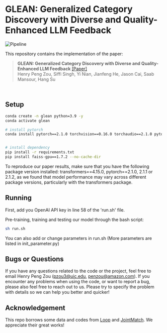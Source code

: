 # GLEAN: Generalized Category Discovery with Diverse and Quality-Enhanced LLM Feedback

![Pipeline](images/pipeline.png)

This repository contains the implementation of the paper:
> **GLEAN: Generalized Category Discovery with Diverse and Quality-Enhanced LLM Feedback** 
> [[Paper]](https://arxiv.org/abs/2502.18414) <br>
> Henry Peng Zou, Siffi Singh, Yi Nian, Jianfeng He, Jason Cai, Saab Mansour, Hang Su
 <br>


<!-- ## Generalized Category Discovery (GCD)
![Task](images/task.png)
Generalized Category Discovery aims to automatically categorize unlabeled data by leveraging the information from a limited number of labeled data from known categories, while the unlabeled data may come from both known and novel categories. -->


<!-- ## GLEAN Pipeline
![Pipeline](images/pipeline.png)

Pipeline of GLEAN. Both labeled and unlabeled data are first forwarded to a text encoder/backbone to extract features for k-means clustering. Then we compute entropy and select instances with high entropy as ambiguous data to obtain LLM feedback for further refinement. Specifically, we query LLM to (1) select similar instances, (2) generate category descriptions and (3) assign pseudo categories to ambiguous data. Lastly, the three diverse feedback types are leveraged for model training via neighborhood contrastive learning and pseudo category alignment. During inference, we only utilize the text encoder and obtain final results via K-Means clustering on the extracted features. -->


<!-- ## LLM Feedback
Illustration of three different types of LLM feedback utilized in GLEAN.
![llm_feedback](images/llm_feedback.png) -->


## Setup
```bash
conda create -n glean python=3.9 -y
conda activate glean

# install pytorch
conda install pytorch==2.1.0 torchvision==0.16.0 torchaudio==2.1.0 pytorch-cuda=12.1 -c pytorch -c nvidia


# install dependency
pip install -r requirements.txt
pip install faiss-gpu==1.7.2 --no-cache-dir
```
To reproduce our paper results, make sure that you have the following package version installed:
transformers==4.15.0, pytorch==2.1.0, 2.1.1 or 2.1.2, as we found that model performance may vary across different package versions, particularly with the transformers package.


## Running
First, add you OpenAI API key in line 58 of the 'run.sh' file.

Pre-training, training and testing our model through the bash script:
```bash
sh run.sh
```
You can also add or change parameters in run.sh (More parameters are listed in init_parameter.py)


## Bugs or Questions

If you have any questions related to the code or the project, feel free to email Henry Peng Zou ([pzou3@uic.edu](pzou3@uic.edu), [penzou@amazon.com](penzou@amazon.com)). If you encounter any problems when using the code, or want to report a bug, please also feel free to reach out to us. Please try to specify the problem with details so we can help you better and quicker!

## Acknowledgement
This repo borrows some data and codes from [Loop](https://github.com/Lackel/LOOP) and [JointMatch](https://github.com/HenryPengZou/JointMatch). We appreciate their great works!